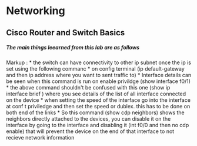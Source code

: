 # Networking
## Cisco Router and Switch Basics
##### The main things leearned from this lab are as follows 

 
 Markup :  * the switch can have connectivity to other ip subnet once the ip is set using the following commanc
           * on config terminal (ip default-gateway and then ip address where you want to sent traffic to)
           * Interface details can be seen when this command is run on enable privildge (show interface f0/1)
           * the above command shouldn't be confused with this one (show ip interface brief ) where you see details of the list of all interface connected on the device
           * when setting the speed of the interface go into the interface at conf t priviledge and then set the speed or dublex. this has to be done on both end of the links
           * So this command (show cdp neighbors) shows the neighbors directly attached to the devices, you can disable it on the interface by going to the interface and disabling it (int f0/0 and then no cdp enable) that will prevent the device on the end of that interface to not recieve network information
